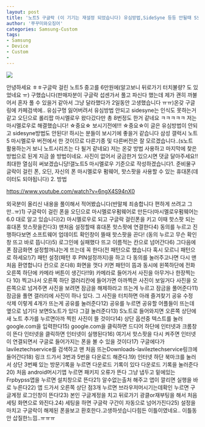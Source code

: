 ```yaml
---
layout: post
title: '노트5 구글락 (이 기기는 재설정 되었습니다) 유심방법,SideSyne 등등 안될때 S노트를 이용한 해결방법!!'
author: '쭈꾸미와오징어'
categories: Samsung-Custom
tags:
- Samsung
- Device
- Custom
-
---
```



<script> location.href='https://cafe.naver.com/develoid/866295' ; </script>

<img src="https://cafeptthumb-phinf.pstatic.net/MjAxOTA0MTVfMjIz/MDAxNTU1MjYwMTAzNDgz.lCL2g1oUD3j7GeCQujy-gVT1LPuKrKvtd9BWP6rNlHIg.r8FyHMsX1CkI8yql9T0MOSp5DCVYY-K7wj0cPKDmhbEg.PNG.kkw2821/%EB%94%94%EB%B2%A8%EB%A1%9C%EC%9D%B4%EB%93%9C_%EA%B8%80%EC%96%91%EC%8B%9D_%ED%8C%81_%EA%B2%8C%EC%8B%9C%ED%8C%90.png?type=w740"><p>안녕하세요 ㅎㅎ구글락 걸린 노트5 중고를 6만원에(알고보니 뒤로가기 터치불량? 도 있었네요 ㅠ) 구했습니다(판매자분이 구글락 섭센가서 풀고 파신다 했는데 제가 괜히 까불어서 혼자 풀 수 있을거 같아서 그냥 달라했다가 2일동안 고생했습니다 ㅠㅠ)온갖 구글링에 카페검색에.. 유심구멍 잃어버려서 유심방법 안되고 sidesyne는 인식도 못하는거 같고 오딘으로 롤리팝 마시멜로우 왔다갔다만 총 8번정도 한거 같네요 ㅋㅋㅋㅋㅋ 저는 마시멜로우로 해결했습니다! ☆중요☆ 보시기전에!!! ☆중요☆이 글은 유심방법이 안되고 sidesyne방법도 안된다! 하시는 분들이 보시기에 좋을거 같습니다 삼성 갤럭시 노트5 마시멜로우 버전에서 한 것이므로 다른기종 및 다른버전은 잘 모르겠습니다..(s노트 활용하는거 보니 노트시리즈는 다 될거 같네요) 저는 온갖 방법 사용하고 마지막에 찾은 방법으로 된게 지금 쓸 방법이네요. 사진이 없어서 궁금한거 있으시면 댓글 달아주세요!! 최대한 열심히 써보겠습니당!갤노트5 마시멜로우 기준으로 작성하겠습니다1. 준비물구글락이 걸린 폰, 오딘, 자신의 폰 마시멜로우 펌웨어, 핫스팟을 사용할 수 있는 휴대폰(데이터도 되야됩니다) 2. 방법</p>
<a href="https://www.youtube.com/watch?v=6ngX4S94nX0">https://www.youtube.com/watch?v=6ngX4S94nX0</a><p>외국분이 올리신 내용을 풀이해서 적어봤습니다(반말체 죄송합니다 편하게 쓰려고 그만..ㅠ)1) 구글락이 걸린 폰을 오딘으로 마시멜로우펌웨어로 만든다(마시멜로우펌웨어는 6.0 대로 알고 있습니다)2) 마시멜로우로 되고 구글락 걸린폰을 키고 이때 핫스팟 되는 휴대폰 핫스팟을킨다3) 맨처음 설정할때 휴대폰 핫스팟에 연결한다4) 동의를 누르고 진행하다보면 소프트웨어 업데이트 확인창이 뜰때 핫스팟을 끈다! (동의 누르고 무슨 확인창 뜨고 바로 뜹니다)5) 로그인에 실패했다 뜨고 이름적는 칸으로 넘어간다6) 그다음에 폰 잠금화면 설정할꺼냐는게 뜨는데 꼭 한다(전 패턴으로 했습니다 혹시 모르니 패턴으로 하세요!)7) 패턴 설정(패턴 후 PIN설정까지)을 하고 다 동의를 눌러주고나면 다시 맨 처음 환영합니다 칸으로 온다8) 화면을 껏다 키면 패턴이 뜸과 동시에 왼쪽하단에 전화오른쪽 하단에 카메라 버튼이 생긴다!!9) 카메라로 들어가서 사진을 아무거나 한장찍는다 10) 찍고나서 오른쪽 하단 갤러리칸에 들어가면 아까찍은 사진이 보일거다 사진을 오른쪽으로 넘겨주면 사진을 보려면 잠금을 해제하라고 뜨는게 누르고 잠금을 풀어준다11) 잠금을 풀면 갤러리에 사진이 하나 있다. 그 사진을 터치하면 아래 즐겨찾기 공유 수정 삭제 이렇게 4개가 뜨는게 공유를 눌러준다12) 공유를 누르면 공유할 어플들이 뜨는데 옆으로 넘기다 보면S노트가 있다 그걸 눌러준다13) S노트로 들어와지면 오른쪽 상단에 새 노트 추가를 누르면아까 찍힌 사진이 뜰 것이다14) 상단 옵션중 텍스트를 눌러 google.com을 입력한다15) google.com을 클릭하면 드디어 하단에 인터넷과 크롬창이 뜬다 인터넷을 클릭하면 인터넷이 실행된다16) 여기서 핫스팟을 다시 켜주면 인터넷이 연결되면서 구글로 들어가지는 폰을 볼 수 있을 것이다17) 구글에다가 lavileztechservice를 검색하고 맨 처음 뜨는Downloads-lavileztechservice링크에 들어간다18) 링크 드가서 3번과 5번을 다운로드 해준다.19) 인터넷 하단 북마크를 눌러서 상단 3번째 있는 방문기록을 누르면 다운로드 기록이 있다 다운로드 기록을 눌러준다20) 처음 android머시기앱 누르면 패키지 오류가 뜬다 그냥 냅두고 밑에있는Frpbypss앱을 누르면 설치창으로 뜬다21) 알수없는출처 해주고 앱이 깔리면 실행을 바로 누른다22) 앱 드가서 오른쪽 상단 점3개 누르면 브라우저머시기는데확인 누르면 구글계정 로그인창이 뜬다!23) 본인 구글계정을 치고 뒤로가기 광클or재부팅을 해서 처음세팅 화면으로 와진다.24) 세팅을 하면 구글락 구간이 자동으로 넘어가진다25) 설정을 마치고 구글락이 해제된 폰을보고 환호한다.고생하셧습니다힘든 이틀이였네요.. 이틀동안 삽질한느낌..ㅠㅠㅠ  </p>

